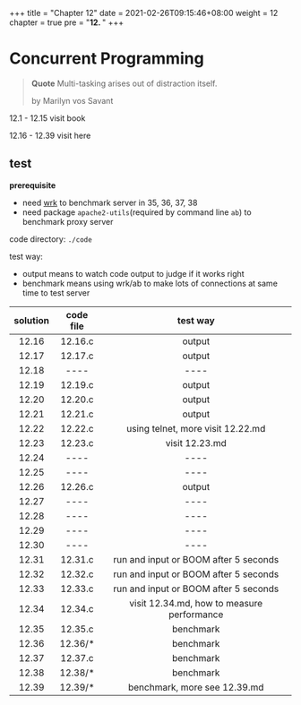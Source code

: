 +++
title = "Chapter 12"
date = 2021-02-26T09:15:46+08:00
weight = 12
chapter = true
pre = "<b>12. </b>"
+++
# Concurrent Programming

> **Quote**
> Multi-tasking arises out of distraction itself.
> 
> by Marilyn vos Savant

12.1 - 12.15 visit book

12.16 - 12.39 visit here

## test

**prerequisite**
- need [wrk](https://github.com/wg/wrk) to benchmark server in 35, 36, 37, 38
- need package `apache2-utils`(required by command line `ab`) to benchmark
    proxy server

code directory: `./code`

test way:
- output means to watch code output to judge if it works right
- benchmark means using wrk/ab to make lots of connections at same time to test
    server

|solution|code file|test way|
|:------:|:-------:|:------:|
|12.16|12.16.c|output|
|12.17|12.17.c|output|
|12.18|----|----|
|12.19|12.19.c|output|
|12.20|12.20.c|output|
|12.21|12.21.c|output|
|12.22|12.22.c|using telnet, more visit 12.22.md|
|12.23|12.23.c|visit 12.23.md|
|12.24|----|----|
|12.25|----|----|
|12.26|12.26.c|output|
|12.27|----|----|
|12.28|----|----|
|12.29|----|----|
|12.30|----|----|
|12.31|12.31.c|run and input or BOOM after 5 seconds|
|12.32|12.32.c|run and input or BOOM after 5 seconds|
|12.33|12.33.c|run and input or BOOM after 5 seconds|
|12.34|12.34.c|visit 12.34.md, how to measure performance|
|12.35|12.35.c|benchmark|
|12.36|12.36/*|benchmark|
|12.37|12.37.c|benchmark|
|12.38|12.38/*|benchmark|
|12.39|12.39/*|benchmark, more see 12.39.md|
